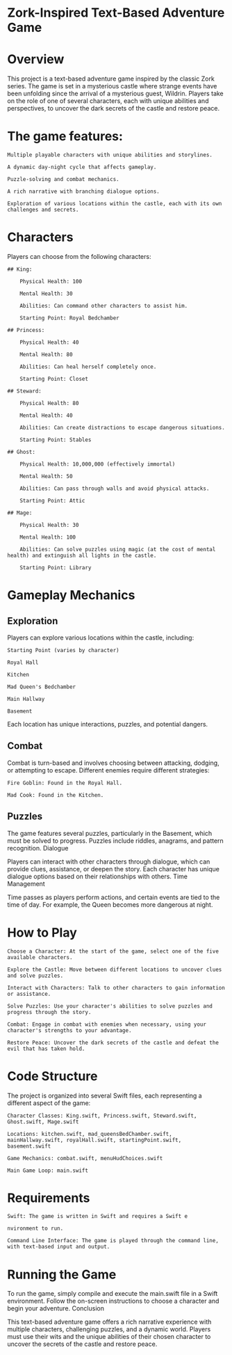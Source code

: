 # Zork-Inspired Text-Based Adventure Game

# Overview

This project is a text-based adventure game inspired by the classic Zork series. The game is set in a mysterious castle where strange events have been unfolding since the arrival of a mysterious guest, Wildrin. Players take on the role of one of several characters, each with unique abilities and perspectives, to uncover the dark secrets of the castle and restore peace.

# The game features:

    Multiple playable characters with unique abilities and storylines.

    A dynamic day-night cycle that affects gameplay.

    Puzzle-solving and combat mechanics.

    A rich narrative with branching dialogue options.

    Exploration of various locations within the castle, each with its own challenges and secrets.

# Characters

Players can choose from the following characters:

    ## King:

        Physical Health: 100

        Mental Health: 30

        Abilities: Can command other characters to assist him.

        Starting Point: Royal Bedchamber

    ## Princess:

        Physical Health: 40

        Mental Health: 80

        Abilities: Can heal herself completely once.

        Starting Point: Closet

    ## Steward:

        Physical Health: 80

        Mental Health: 40

        Abilities: Can create distractions to escape dangerous situations.

        Starting Point: Stables

    ## Ghost:

        Physical Health: 10,000,000 (effectively immortal)

        Mental Health: 50

        Abilities: Can pass through walls and avoid physical attacks.

        Starting Point: Attic

    ## Mage:

        Physical Health: 30

        Mental Health: 100

        Abilities: Can solve puzzles using magic (at the cost of mental health) and extinguish all lights in the castle.

        Starting Point: Library

# Gameplay Mechanics
## Exploration

Players can explore various locations within the castle, including:

    Starting Point (varies by character)

    Royal Hall

    Kitchen

    Mad Queen's Bedchamber

    Main Hallway

    Basement

Each location has unique interactions, puzzles, and potential dangers.
## Combat

Combat is turn-based and involves choosing between attacking, dodging, or attempting to escape. Different enemies require different strategies:

    Fire Goblin: Found in the Royal Hall.

    Mad Cook: Found in the Kitchen.

## Puzzles

The game features several puzzles, particularly in the Basement, which must be solved to progress. Puzzles include riddles, anagrams, and pattern recognition.
Dialogue

Players can interact with other characters through dialogue, which can provide clues, assistance, or deepen the story. Each character has unique dialogue options based on their relationships with others.
Time Management

Time passes as players perform actions, and certain events are tied to the time of day. For example, the Queen becomes more dangerous at night.
# How to Play

    Choose a Character: At the start of the game, select one of the five available characters.

    Explore the Castle: Move between different locations to uncover clues and solve puzzles.

    Interact with Characters: Talk to other characters to gain information or assistance.

    Solve Puzzles: Use your character's abilities to solve puzzles and progress through the story.

    Combat: Engage in combat with enemies when necessary, using your character's strengths to your advantage.

    Restore Peace: Uncover the dark secrets of the castle and defeat the evil that has taken hold.

# Code Structure

The project is organized into several Swift files, each representing a different aspect of the game:

    Character Classes: King.swift, Princess.swift, Steward.swift, Ghost.swift, Mage.swift

    Locations: kitchen.swift, mad_queensBedChamber.swift, mainHallway.swift, royalHall.swift, startingPoint.swift, basement.swift

    Game Mechanics: combat.swift, menuHudChoices.swift

    Main Game Loop: main.swift

# Requirements

    Swift: The game is written in Swift and requires a Swift e

    nvironment to run.

    Command Line Interface: The game is played through the command line, with text-based input and output.

# Running the Game

To run the game, simply compile and execute the main.swift file in a Swift environment. Follow the on-screen instructions to choose a character and begin your adventure.
Conclusion

This text-based adventure game offers a rich narrative experience with multiple characters, challenging puzzles, and a dynamic world. Players must use their wits and the unique abilities of their chosen character to uncover the secrets of the castle and restore peace.
